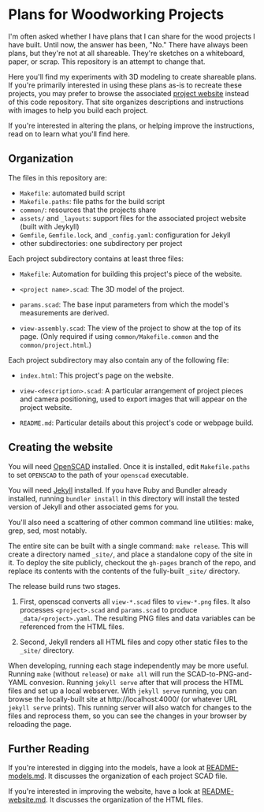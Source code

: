# Plans for Woodworking Projects

I'm often asked whether I have plans that I can share for the wood
projects I have built. Until now, the answer has been, "No." There
have always been plans, but they're not at all shareable. They're
sketches on a whiteboard, paper, or scrap. This repository is an
attempt to change that.

Here you'll find my experiments with 3D modeling to create shareable
plans. If you're primarily interested in using these plans as-is to
recreate these projects, you may prefer to browse the associated
[project website](https://beerriot.github.io/woodworking-plans)
instead of this code repository. That site organizes descriptions and
instructions with images to help you build each project.

If you're interested in altering the plans, or helping improve the
instructions, read on to learn what you'll find here.

## Organization

The files in this repository are:

  * `Makefile`: automated build script
  * `Makefile.paths`: file paths for the build script
  * `common/`: resources that the projects share
  * `assets/` and `_layouts`: support files for the associated project
    website (built with Jeykyll)
  * `Gemfile`, `Gemfile.lock`, and `_config.yaml`: configuration for
    Jekyll
  * other subdirectories: one subdirectory per project

Each project subdirectory contains at least three files:

  * `Makefile`: Automation for building this project's piece of the
    website.

  * `<project name>.scad`: The 3D model of the project.

  * `params.scad`: The base input parameters from which the model's
    measurements are derived.

  * `view-assembly.scad`: The view of the project to show at the top
    of its page. (Only required if using `common/Makefile.common` and
    the `common/project.html`.)

Each project subdirectory may also contain any of the following file:

  * `index.html`: This project's page on the website.

  * `view-<description>.scad`: A particular arrangement of project
    pieces and camera positioning, used to export images that will
    appear on the project website.

  * `README.md`: Particular details about this project's code or
    webpage build.

## Creating the website

You will need [OpenSCAD](https://openscad.org) installed. Once it is
installed, edit `Makefile.paths` to set `OPENSCAD` to the path of your
`openscad` executable.

You will need [Jekyll](https://jekyllrb.com/) installed. If you have
Ruby and Bundler already installed, running `bundler install` in this
directory will install the tested version of Jekyll and other
associated gems for you.

You'll also need a scattering of other common command line utilities:
make, grep, sed, most notably.

The entire site can be built with a single command: `make
release`. This will create a directory named `_site/`, and place a
standalone copy of the site in it. To deploy the site publicly,
checkout the `gh-pages` branch of the repo, and replace its contents
with the contents of the fully-built `_site/` directory.

The release build runs two stages.

 1. First, openscad converts all `view-*.scad` files to `view-*.png`
    files. It also processes `<project>.scad` and `params.scad` to
    produce `_data/<project>.yaml`. The resulting PNG files and data
    variables can be referenced from the HTML files.

 2. Second, Jekyll renders all HTML files and copy other static files
    to the `_site/` directory.

When developing, running each stage independently may be more useful.
Running `make` (without `release`) or `make all` will run the
SCAD-to-PNG-and-YAML convesion. Running `jekyll serve` after that will
process the HTML files and set up a local webserver. With `jekyll
serve` running, you can browse the locally-built site at
http://localhost:4000/ (or whatever URL `jekyll serve` prints). This
running server will also watch for changes to the files and reprocess
them, so you can see the changes in your browser by reloading the
page.

## Further Reading

If you're interested in digging into the models, have a look at
[README-models.md](README-models.md). It discusses the organization
of each project SCAD file.

If you're interested in improving the website, have a look at
[README-website.md](README-website.md). It discusses the organization
of the HTML files.
